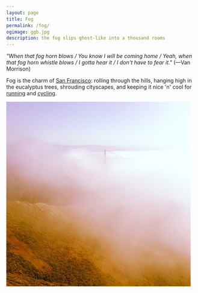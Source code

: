 ```yaml
---
layout: page
title: Fog
permalink: /fog/
ogimage: ggb.jpg
description: the fog slips ghost-like into a thousand rooms
---
```

*"When that fog horn blows / You know I will be coming home / Yeah, when that fog horn whistle blows / I gotta hear it / I don't have to fear it."* (—Van Morrison)

Fog is the charm of [San Francisco](/sf/): rolling through the hills, hanging high in the eucalyptus trees, shrouding cityscapes, and keeping it nice 'n' cool for [running](/run/) and [cycling](/cycling/).

![Golden Gate Bridge shrouded in fog](/assets/og/ggb.jpg)